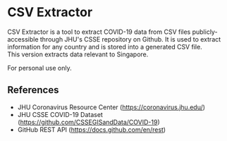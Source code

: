 # CSV Extractor

CSV Extractor is a tool to extract COVID-19 data from CSV files publicly-accessible through JHU's CSSE repository on Github. It is used to extract information for any country and is stored into a generated CSV file.  
This version extracts data relevant to Singapore.

For personal use only.

## References
* JHU Coronavirus Resource Center (https://coronavirus.jhu.edu/)
* JHU CSSE COVID-19 Dataset (https://github.com/CSSEGISandData/COVID-19)
* GitHub REST API (https://docs.github.com/en/rest)